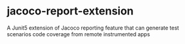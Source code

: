 # jacoco-report-extension
A Junit5 extension of Jacoco reporting feature that can generate test scenarios code coverage from remote instrumented apps
